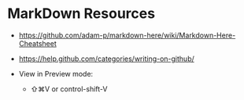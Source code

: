 MarkDown Resources
===================

* https://github.com/adam-p/markdown-here/wiki/Markdown-Here-Cheatsheet
* https://help.github.com/categories/writing-on-github/

* View in Preview mode:
    * ⇧⌘V   or control-shift-V